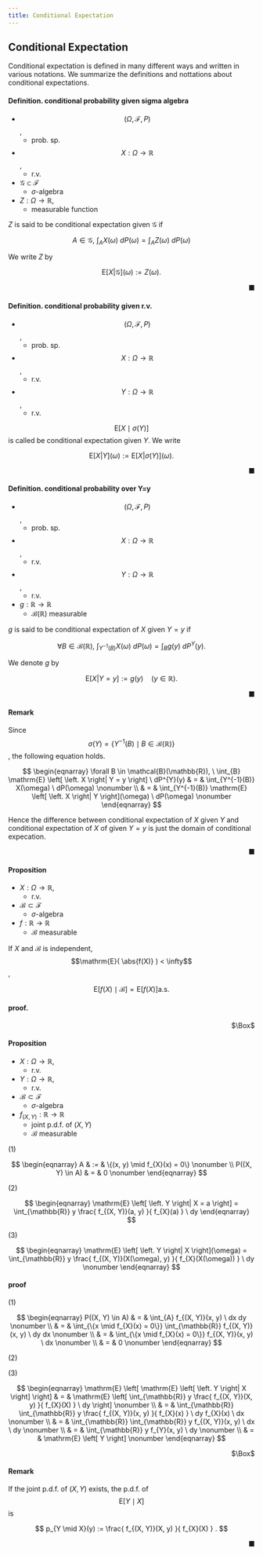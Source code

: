 ```yaml
---
title: Conditional Expectation
---
```


## Conditional Expectation
Conditional expectation is defined in many different ways and written in various notations.
We summarize the definitions and nottations about conditional expectations.

#### Definition. conditional probability given sigma algebra
* $$(\Omega, \mathcal{F}, P)$$,
    * prob. sp.
* $$X: \Omega \rightarrow \mathbb{R}$$,
    * r.v.
* $\mathcal{G} \subset \mathcal{F}$
    * $\sigma$-algebra
* $Z: \Omega \rightarrow \mathbb{R}$,
    * measurable function

$Z$ is said to be conditional expectation given $\mathcal{G}$ if

$$
    A \in \mathcal{G},
    \
    \int_{A}
        X(\omega)
    \ dP(\omega)
    =
    \int_{A}
        Z(\omega)
    \ dP(\omega)
$$

We write $Z$ by

$$
    \mathrm{E}
    \left[
    \left.
        X
    \right|
        \mathcal{G}
    \right]
    (\omega)
    :=
    Z(\omega)
    .
$$

<div class="end-of-statement" style="text-align: right">■</div>

#### Definition. conditional probability given r.v.
* $$(\Omega, \mathcal{F}, P)$$,
    * prob. sp.
* $$X: \Omega \rightarrow \mathbb{R}$$,
    * r.v.
* $$Y: \Omega \rightarrow \mathbb{R}$$,
    * r.v.

$$\mathrm{E} \left[ X \mid \sigma(Y) \right]$$ is called be conditional expectation given $Y$.
We write

$$
    \mathrm{E}
    \left[
    \left.
        X
    \right|
        Y
    \right]
    (\omega)
    :=
    \mathrm{E}
    \left[
    \left.
        X
    \right|
        \sigma(Y)
    \right]
    (\omega)
    .
$$

<div class="end-of-statement" style="text-align: right">■</div>

#### Definition. conditional probability over Y=y
* $$(\Omega, \mathcal{F}, P)$$,
    * prob. sp.
* $$X: \Omega \rightarrow \mathbb{R}$$,
    * r.v.
* $$Y: \Omega \rightarrow \mathbb{R}$$,
    * r.v.
* $g: \mathbb{R} \rightarrow \mathbb{R}$
    * $\mathcal{B}(\mathbb{R})$ measurable

$g$ is said to be conditional expectation of $X$ given $Y = y$ if

$$
    \forall B \in \mathcal{B}(\mathbb{R}),
    \
    \int_{Y^{-1}(B)}
        X(\omega)
    \ dP(\omega)
    =
    \int_{B}
        g(y)
    \ dP^{Y}(y)
    .
$$

We denote $g$ by

$$
    \mathrm{E}
    \left[
    \left.
        X
    \right|
        Y = y
    \right]
    :=
    g(y)
    \quad
    (y \in \mathbb{R})
    .
$$

<div class="end-of-statement" style="text-align: right">■</div>

#### Remark
Since $$\sigma(Y) = \{Y^{-1}(B) \mid B \in \mathcal{B}(\mathbb{R})\}$$, the following equation holds.

$$
\begin{eqnarray}
    \forall B \in \mathcal{B}(\mathbb{R}),
    \
    \int_{B}
        \mathrm{E}
        \left[
        \left.
            X
        \right|
            Y = y
        \right]
    \ dP^{Y}(y)
    & = &
        \int_{Y^{-1}(B)}
            X(\omega)
        \ dP(\omega)
    \nonumber
    \\
    & = &
        \int_{Y^{-1}(B)}
            \mathrm{E}
            \left[
            \left.
                X
            \right|
                Y
            \right](\omega)
        \ dP(\omega)
    \nonumber
\end{eqnarray}
$$

Hence the difference between conditional expectation of $X$ given $Y$ and conditional expectation of $X$ of given $Y=y$ is just the domain of conditional expecation.

<div class="end-of-statement" style="text-align: right">■</div>

#### Proposition
* $X: \Omega \rightarrow \mathbb{R}$,
    * r.v.
* $\mathcal{B} \subset \mathcal{F}$
    * $\sigma$-algebra
* $f: \mathbb{R} \rightarrow \mathbb{R}$
    * $\mathcal{B}$ measurable

If $X$ and $\mathcal{B}$ is independent, $$\mathrm{E}( \abs{f(X)} ) < \infty$$,

$$
    \mathrm{E}
    \left[
        f(X)
        \mid
        \mathcal{B}
    \right]
    =
    \mathrm{E}
    \left[
        f(X)
    \right]
    \mathrm{a.s.}
$$

#### proof.

<div class="QED" style="text-align: right">$\Box$</div>

#### Proposition
* $X: \Omega \rightarrow \mathbb{R}$,
    * r.v.
* $Y: \Omega \rightarrow \mathbb{R}$,
    * r.v.
* $\mathcal{B} \subset \mathcal{F}$
    * $\sigma$-algebra
* $f_{(X, Y)}: \mathbb{R} \rightarrow \mathbb{R}$
    * joint p.d.f. of $(X, Y)$
    * $\mathcal{B}$ measurable

(1)

$$
\begin{eqnarray}
    A
    & := &
        \{(x, y) \mid f_{X}(x) = 0\}
    \nonumber
    \\
    P((X, Y) \in A)
    & = &
        0
    \nonumber
\end{eqnarray}
$$

(2)

$$
\begin{eqnarray}
    \mathrm{E}
    \left[
    \left.
        Y
    \right|
        X = a
    \right]
    =
    \int_{\mathbb{R}}
        y
        \frac{
            f_{(X, Y)}(a, y)
        }{
            f_{X}(a)
        }
    \ dy
\end{eqnarray}
$$

(3)

$$
\begin{eqnarray}
    \mathrm{E}
    \left[
    \left.
        Y
    \right|
        X
    \right](\omega)
    =
    \int_{\mathbb{R}}
        y
        \frac{
            f_{(X, Y)}(X(\omega), y)
        }{
            f_{X}(X(\omega))
        }
    \ dy
    \nonumber
\end{eqnarray}
$$

#### proof
(1)

$$
\begin{eqnarray}
    P((X, Y) \in A)
    & = &
        \int_{A}
            f_{(X, Y)}(x, y)
        \ dx
        dy
    \nonumber
    \\
    & = &
        \int_{\{x \mid f_{X}(x) = 0\}}
        \int_{\mathbb{R}}
                f_{(X, Y)}(x, y)
        \ dy
        dx
    \nonumber
    \\
    & = &
        \int_{\{x \mid f_{X}(x) = 0\}}
                f_{(X, Y)}(x, y)
        \ dx
    \nonumber
    \\
    & = &
        0
    \nonumber
\end{eqnarray}
$$

(2)


(3)

$$
\begin{eqnarray}
    \mathrm{E}
    \left[
        \mathrm{E}
        \left[
        \left.
            Y
        \right|
            X
        \right]
    \right]
    & = &
        \mathrm{E}
        \left[
            \int_{\mathbb{R}}
                y
                \frac{
                    f_{(X, Y)}(X, y)
                }{
                    f_{X}(X)
                }
            \ dy
        \right]
    \nonumber
    \\
    & = &
        \int_{\mathbb{R}}
            \int_{\mathbb{R}}
                y
                \frac{
                    f_{(X, Y)}(x, y)
                }{
                    f_{X}(x)
                }
            \ dy
            f_{X}(x)
        \ dx
    \nonumber
    \\
    & = &
        \int_{\mathbb{R}}
            \int_{\mathbb{R}}
                y
                f_{(X, Y)}(x, y)
            \ dx
        \ dy
    \nonumber
    \\
    & = &
        \int_{\mathbb{R}}
            y
            f_{Y}(x, y)
        \ dy
    \nonumber
    \\
    & = &
        \mathrm{E}
        \left[
            Y
        \right]
    \nonumber
\end{eqnarray}
$$

<div class="QED" style="text-align: right">$\Box$</div>

#### Remark
If the joint p.d.f. of $(X, Y)$ exists, the p.d.f. of $$\mathrm{E}\left[ Y \mid X \right]$$ is

$$
    p_{Y \mid X}(y)
    :=
    \frac{
        f_{(X, Y)}(X, y)
    }{
        f_{X}(X)
    }
    .
$$

<div class="end-of-statement" style="text-align: right">■</div>
